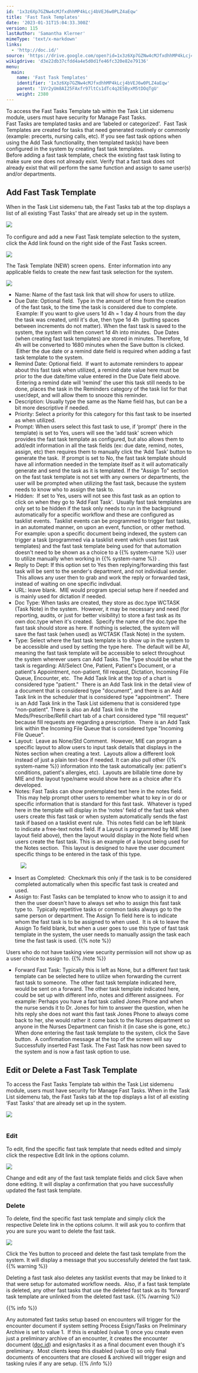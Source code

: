 ```yaml
---
id: '1x3z6Xp7GZNw4cMJfxdhhMP4kLcj4bVEJ6w0PLZ4aEqw'
title: 'Fast Task Templates'
date: '2023-01-31T15:04:33.300Z'
version: 115
lastAuthor: 'Samantha Klerner'
mimeType: 'text/x-markdown'
links:
  - 'http://doc.id/'
source: 'https://drive.google.com/open?id=1x3z6Xp7GZNw4cMJfxdhhMP4kLcj4bVEJ6w0PLZ4aEqw'
wikigdrive: 'd3e22db37cfdd4a4e5d0d1fe46fc320e82e79136'
menu:
  main:
    name: 'Fast Task Templates'
    identifier: '1x3z6Xp7GZNw4cMJfxdhhMP4kLcj4bVEJ6w0PLZ4aEqw'
    parent: '1Vr2yUm8AI25FAxfr97ltCs1dTc4q2E5ByxM5tDOqTgU'
    weight: 2380
---
```

To access the Fast Tasks Template tab within the Task List sidemenu module, users must have security for Manage Fast Tasks.  
Fast Tasks are templated tasks and are ‘labeled or categorized'.  Fast Task Templates are created for tasks that need generated routinely or commonly (example: precerts, nursing calls, etc). If you see fast task options when using the Add Task functionality, then templated task(s) have been configured in the system by creating fast task templates.  
Before adding a fast task template, check the existing fast task listing to make sure one does not already exist. Verify that a fast task does not already exist that will perform the same function and assign to same user(s) and/or departments.
  
## **Add Fast Task Template**  
  
When in the Task List sidemenu tab, the Fast Tasks tab at the top displays a list of all existing ‘Fast Tasks' that are already set up in the system.

  
![](../fast-task-templates.assets/4752b033f85fb899a7ec5a593bc94508.png)  
    
To configure and add a new Fast Task template selection to the system, click the Add link found on the right side of the Fast Tasks screen.

  
![](../fast-task-templates.assets/30f06c204c4ff2333e1656ac6ccf60e5.png)  


The Task Template (NEW) screen opens.  Enter information into any applicable fields to create the new fast task selection for the system.

  
![](../fast-task-templates.assets/73ad81f88ad9ad389e4349e80b39a1ed.png)  



* Name: Name of the fast task link that will show for users to utilize.
* Due Date: Optional field.  Type in the amount of time from the creation of the fast task, to the time the task is considered due to complete.  Example: If you want to give users 1d 4h = 1 day 4 hours from the day the task was created, until it's due, then type 1d 4h  (putting spaces between increments do not matter). When the fast task is saved to the system, the system will then convert 1d 4h into minutes.  Due Dates (when creating fast task templates) are stored in minutes. Therefore, 1d 4h will be converted to 1680 minutes when the Save button is clicked.  Either the due date or a remind date field is required when adding a fast task template to the system.
* Remind Date: Optional field.  If want to automate reminders to appear about this fast task when utilized, a remind date value here must be prior to the due date/time value entered in the Due Date field above.  Entering a remind date will ‘remind' the user this task still needs to be done, places the task in the Reminders category of the task list for that user/dept, and will allow them to snooze this reminder.  
* Description: Usually type the same as the Name field has, but can be a bit more descriptive if needed.
* Priority: Select a priority for this category for this fast task to be inserted as when utilized.
* Prompt: When users select this fast task to use, if ‘prompt' (here in the template) is set to Yes, users will see the ‘add task' screen which provides the fast task template as configured, but also allows them to add/edit information in all the task fields (ex: due date, remind, notes, assign, etc) then requires them to manually click the ‘Add Task' button to generate the task.  If prompt is set to No, the fast task template should have all information needed in the template itself as it will automatically generate and send the task as it is templated. If the "Assign To" section on the fast task template is not set with any owners or departments, the user will be prompted when utilizing the fast task, because the system needs to know who to assign the task to.
* Hidden:  If set to Yes, users will not see this fast task as an option to click on when they go to ‘Add Fast Task'.  Usually fast task templates are only set to be hidden if the task only needs to run in the background automatically for a specific workflow and these are configured as tasklist events.  Tasklist events can be programmed to trigger fast tasks, in an automated manner, on upon an event, function, or other method. For example: upon a specific document being indexed, the system can trigger a task (programmed via a tasklist event which uses fast task templates) and the fast task template being used for that automation doesn't need to be shown as a choice to a {{% system-name %}} user to utilize manually when working in {{% system-name %}} .
* Reply to Dept: If this option set to Yes then replying/forwarding this fast task will be sent to the sender's department, and not individual sender.  This allows any user then to grab and work the reply or forwarded task, instead of waiting on one specific indivdual.
* URL: leave blank.  MIE would program special setup here if needed and is mainly used for dictation if needed.
* Doc Type: When tasks are created, they store as doc.type WCTASK (Task Note) in the system.  However, it may be necessary and need (for reporting, audits, or just for better visibility) to store a fast task as its own doc.type when it's created.  Specify the name of the doc.type the fast task should store as here. If nothing is selected, the system will save the fast task (when used) as WCTASK (Task Note) in the system.
* Type: Select where the fast task template is to show up in the system to be accessible and used by setting the type here.  The default will be All, meaning the fast task template will be accessible to select throughout the system wherever users can Add Tasks. The Type should be what the task is regarding: All/Select One, Patient, Patient's Document, or a patient's Appointment, non-patient, fill request, Dictation, Incoming File Queue, Encounter, etc.  The Add Task link at the top of a chart is considered type "patient."  There is an Add Task link in the detail view of a document that is considered type "document", and there is an Add Task link in the scheduler that is considered type "appointment".  There is an Add Task link in the Task List sidemenu that is considered type "non-patient". There is also an Add Task link in the Meds/Prescribe/Refill chart tab of a chart considered type "fill request" because fill requests are regarding a prescription.  There is an Add Task link within the Incoming File Queue that is considered type "Incoming File Queue".
* Layout:  Leave as None/Std Comment.  However, MIE can program a specific layout to allow users to input task details that displays in the Notes section when creating a text.  Layouts allow a different look instead of just a plain text-box if needed. It can also pull other {{% system-name %}} information into the task automatically (ex: patient's conditions, patient's allergies, etc).  Layouts are billable time done by MIE and the layout type/name would show here as a choice after it's developed.
* Notes: Fast Tasks can show pretemplated text here in the notes field.  This may help prompt other users to remember what to key in or do or specific information that is standard for this fast task.  Whatever is typed here in the template will display in the ‘notes' field of the fast task when users create this fast task or when system automatically sends the fast task if based on a tasklist event rule.  This notes field can be left blank to indicate a free-text notes field. If a Layout is programmed by MIE (see layout field above), then the layout would display in the Note field when users create the fast task. This is an example of a layout being used for the Notes section.  This layout is designed to have the user document specific things to be entered in the task of this type.
  
          ![](../fast-task-templates.assets/43f1604b4581c61ebc7e2bfee0fbfaa2.png)  


* Insert as Completed:  Checkmark this only if the task is to be considered completed automatically when this specific fast task is created and used.
* Assign to: Fast Tasks can be templated to know who to assign it to and then the user doesn't have to always set who to assign this fast task type to.  Typically repetitive tasks or common tasks always go to the same person or department. The Assign To field here is to indicate whom the fast task is to be assigned to when used.  It is ok to leave the Assign To field blank, but when a user goes to use this type of fast task template in the system, the user needs to manually assign the task each time the fast task is used.
{{% note %}}

Users who do not have tasking view security permission will not show up as a user choice to assign to.
{{% /note %}}
  
* Forward Fast Task: Typically this is left as None, but a different fast task template can be selected here to utilize when forwarding the current fast task to someone.  The other fast task template indicated here, would be sent on a forward. The other task template indicated here, could be set up with different info, notes and different assignees.  For example: Perhaps you have a fast task called Jones Phone and when the nurse sends it to Dr. Jones for him to answer the question, when he hits reply she does not want this fast task Jones Phone to always come back to her, she would rather it come back to the Nurses department so anyone in the Nurses Department can finish it (in case she is gone, etc.)
When done entering the fast task template to the system, click the Save button.  A confirmation message at the top of the screen will say Successfully inserted Fast Task. The Fast Task has now been saved to the system and is now a fast task option to use.
  
## **Edit or Delete a Fast Task Template**  

To access the Fast Tasks Template tab within the Task List sidemenu module, users must have security for Manage Fast Tasks.
When in the Task List sidemenu tab, the Fast Tasks tab at the top displays a list of all existing ‘Fast Tasks' that are already set up in the system.
  
![](../fast-task-templates.assets/4752b033f85fb899a7ec5a593bc94508.png)  
  
  
### **Edit**  

To edit, find the specific fast task template that needs edited and simply click the respective Edit link in the options column.

  
![](../fast-task-templates.assets/f2ef4ce5656c8312767b852c6e0e3ccd.png)  


Change and edit any of the fast task template fields and click Save when done editing.
It will display a confirmation that you have successfully updated the fast task template.
  
### **Delete**  

To delete, find the specific fast task template and simply click the respective Delete link in the options column.
It will ask you to confirm that you are sure you want to delete the fast task.

  
![](../fast-task-templates.assets/d8369533c83a7f58b92b536a13b18dfc.png)  


Click the Yes button to proceed and delete the fast task template from the system. It will display a message that you successfully deleted the fast task.
{{% warning %}}

Deleting a fast task also deletes any tasklist events that may be linked to it that were setup for automated workflow needs.  Also, if a fast task template is deleted, any other fast tasks that use the deleted fast task as its ‘forward' task template are unlinked from the deleted fast task.
{{% /warning %}}

{{% info %}}

Any automated fast tasks setup based on encounters will trigger for the encounter document if system setting Process Esign/Tasks on Preliminary Archive is set to value 1.  If this is enabled (value 1) once you create even just a preliminary archive of an encounter, it creates the encounter document ([doc.id](http://doc.id/)) and esign/tasks it as a final document even though it's preliminary.  Most clients keep this disabled (value 0) so only final documents of encounters that are closed & archived will trigger esign and tasking rules if any are setup.
{{% /info %}}

